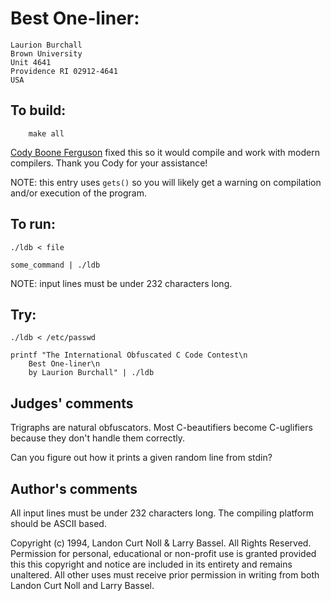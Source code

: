 # Best One-liner:

	Laurion Burchall
	Brown University
	Unit 4641
	Providence RI 02912-4641
	USA

## To build:

        make all

[Cody Boone Ferguson](/winners.html#Cody_Boone_Ferguson) fixed this so it would
compile and work with modern compilers. Thank you Cody for your assistance!

NOTE: this entry uses `gets()` so you will likely get a warning on compilation
and/or execution of the program.


## To run:

	./ldb < file

	some_command | ./ldb

NOTE: input lines must be under 232 characters long.

## Try:

	./ldb < /etc/passwd

	printf "The International Obfuscated C Code Contest\n
		Best One-liner\n
		by Laurion Burchall" | ./ldb

## Judges' comments

Trigraphs are natural obfuscators.  Most C-beautifiers become 
C-uglifiers because they don't handle them correctly.

Can you figure out how it prints a given random line from stdin?

## Author's comments

All input lines must be under 232 characters long.  The compiling
platform should be ASCII based.

Copyright (c) 1994, Landon Curt Noll & Larry Bassel.
All Rights Reserved.  Permission for personal, educational or non-profit use is
granted provided this this copyright and notice are included in its entirety
and remains unaltered.  All other uses must receive prior permission in writing
from both Landon Curt Noll and Larry Bassel.

